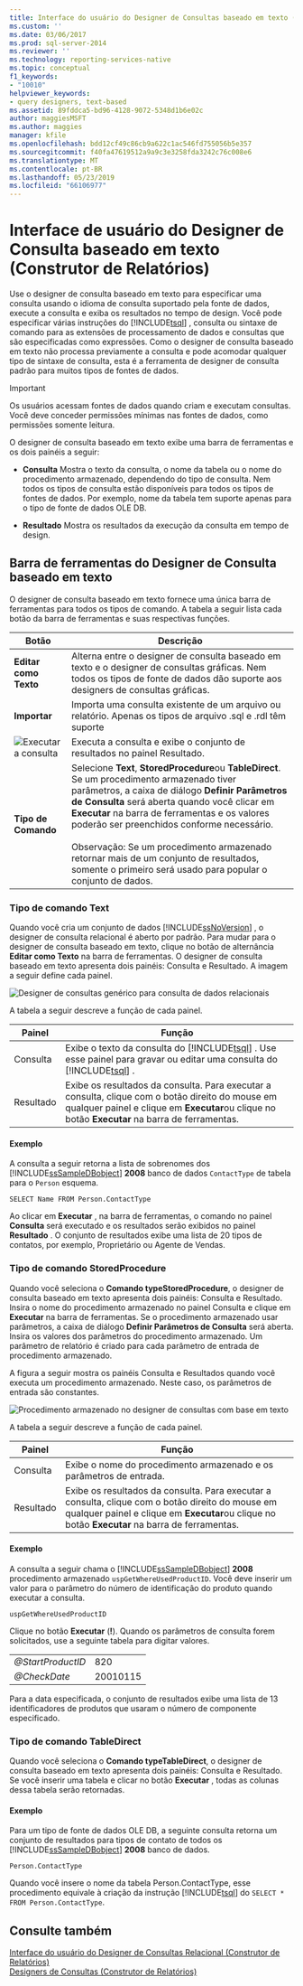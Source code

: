 ```yaml
---
title: Interface do usuário do Designer de Consultas baseado em texto (Construtor de Relatórios) | Microsoft Docs
ms.custom: ''
ms.date: 03/06/2017
ms.prod: sql-server-2014
ms.reviewer: ''
ms.technology: reporting-services-native
ms.topic: conceptual
f1_keywords:
- "10010"
helpviewer_keywords:
- query designers, text-based
ms.assetid: 89fddca5-bd96-4128-9072-5348d1b6e02c
author: maggiesMSFT
ms.author: maggies
manager: kfile
ms.openlocfilehash: bdd12cf49c86cb9a622c1ac546fd755056b5e357
ms.sourcegitcommit: f40fa47619512a9a9c3e3258fda3242c76c008e6
ms.translationtype: MT
ms.contentlocale: pt-BR
ms.lasthandoff: 05/23/2019
ms.locfileid: "66106977"
---
```

# <a name="text-based-query-designer-user-interface-report-builder"></a>Interface de usuário do Designer de Consulta baseado em texto (Construtor de Relatórios)
  Use o designer de consulta baseado em texto para especificar uma consulta usando o idioma de consulta suportado pela fonte de dados, execute a consulta e exiba os resultados no tempo de design. Você pode especificar várias instruções do [!INCLUDE[tsql](../../../includes/tsql-md.md)] , consulta ou sintaxe de comando para as extensões de processamento de dados e consultas que são especificadas como expressões. Como o designer de consulta baseado em texto não processa previamente a consulta e pode acomodar qualquer tipo de sintaxe de consulta, esta é a ferramenta de designer de consulta padrão para muitos tipos de fontes de dados.  
  
> [!IMPORTANT]  
>  Os usuários acessam fontes de dados quando criam e executam consultas. Você deve conceder permissões mínimas nas fontes de dados, como permissões somente leitura.  
  
 O designer de consulta baseado em texto exibe uma barra de ferramentas e os dois painéis a seguir:  
  
-   **Consulta** Mostra o texto da consulta, o nome da tabela ou o nome do procedimento armazenado, dependendo do tipo de consulta. Nem todos os tipos de consulta estão disponíveis para todos os tipos de fontes de dados. Por exemplo, nome da tabela tem suporte apenas para o tipo de fonte de dados OLE DB.  
  
-   **Resultado** Mostra os resultados da execução da consulta em tempo de design.  
  
## <a name="text-based-query-designer-toolbar"></a>Barra de ferramentas do Designer de Consulta baseado em texto  
 O designer de consulta baseado em texto fornece uma única barra de ferramentas para todos os tipos de comando. A tabela a seguir lista cada botão da barra de ferramentas e suas respectivas funções.  
  
|Botão|Descrição|  
|------------|-----------------|  
|**Editar como Texto**|Alterna entre o designer de consulta baseado em texto e o designer de consultas gráficas. Nem todos os tipos de fonte de dados dão suporte aos designers de consultas gráficas.|  
|**Importar**|Importa uma consulta existente de um arquivo ou relatório. Apenas os tipos de arquivo .sql e .rdl têm suporte|  
|![Executar a consulta](../../analysis-services/media/rsqdicon-run.gif "Executar a consulta")|Executa a consulta e exibe o conjunto de resultados no painel Resultado.|  
|**Tipo de Comando**|Selecione **Text**, **StoredProcedure**ou **TableDirect**. Se um procedimento armazenado tiver parâmetros, a caixa de diálogo **Definir Parâmetros de Consulta** será aberta quando você clicar em **Executar** na barra de ferramentas e os valores poderão ser preenchidos conforme necessário.<br /><br /> Observação: Se um procedimento armazenado retornar mais de um conjunto de resultados, somente o primeiro será usado para popular o conjunto de dados.|  
  
### <a name="command-type-text"></a>Tipo de comando Text  
 Quando você cria um conjunto de dados [!INCLUDE[ssNoVersion](../../includes/ssnoversion-md.md)] , o designer de consulta relacional é aberto por padrão. Para mudar para o designer de consulta baseado em texto, clique no botão de alternância **Editar como Texto** na barra de ferramentas. O designer de consulta baseado em texto apresenta dois painéis: Consulta e Resultado. A imagem a seguir define cada painel.  
  
 ![Designer de consultas genérico para consulta de dados relacionais](../../analysis-services/media/rsqd-dsaw-sql-generic.gif "Designer de consultas genérico para consulta de dados relacionais")  
  
 A tabela a seguir descreve a função de cada painel.  
  
|Painel|Função|  
|----------|--------------|  
|Consulta|Exibe o texto da consulta do [!INCLUDE[tsql](../../../includes/tsql-md.md)] . Use esse painel para gravar ou editar uma consulta do [!INCLUDE[tsql](../../../includes/tsql-md.md)] .|  
|Resultado|Exibe os resultados da consulta. Para executar a consulta, clique com o botão direito do mouse em qualquer painel e clique em **Executar**ou clique no botão **Executar** na barra de ferramentas.|  
  
#### <a name="example"></a>Exemplo  
 A consulta a seguir retorna a lista de sobrenomes dos [!INCLUDE[ssSampleDBobject](../../../includes/sssampledbobject-md.md)] **2008** banco de dados `ContactType` de tabela para o `Person` esquema.  
  
```  
SELECT Name FROM Person.ContactType  
```  
  
 Ao clicar em **Executar** , na barra de ferramentas, o comando no painel **Consulta** será executado e os resultados serão exibidos no painel **Resultado** . O conjunto de resultados exibe uma lista de 20 tipos de contatos, por exemplo, Proprietário ou Agente de Vendas.  
  
### <a name="command-type-storedprocedure"></a>Tipo de comando StoredProcedure  
 Quando você seleciona o **Comando typeStoredProcedure**, o designer de consulta baseado em texto apresenta dois painéis: Consulta e Resultado. Insira o nome do procedimento armazenado no painel Consulta e clique em **Executar** na barra de ferramentas. Se o procedimento armazenado usar parâmetros, a caixa de diálogo **Definir Parâmetros de Consulta** será aberta. Insira os valores dos parâmetros do procedimento armazenado. Um parâmetro de relatório é criado para cada parâmetro de entrada de procedimento armazenado.  
  
 A figura a seguir mostra os painéis Consulta e Resultados quando você executa um procedimento armazenado. Neste caso, os parâmetros de entrada são constantes.  
  
 ![Procedimento armazenado no designer de consultas com base em texto](../../analysis-services/media/rs-relational-text-sp.gif "Procedimento armazenado no designer de consultas com base em texto")  
  
 A tabela a seguir descreve a função de cada painel.  
  
|Painel|Função|  
|----------|--------------|  
|Consulta|Exibe o nome do procedimento armazenado e os parâmetros de entrada.|  
|Resultado|Exibe os resultados da consulta. Para executar a consulta, clique com o botão direito do mouse em qualquer painel e clique em **Executar**ou clique no botão **Executar** na barra de ferramentas.|  
  
#### <a name="example"></a>Exemplo  
 A consulta a seguir chama o [!INCLUDE[ssSampleDBobject](../../../includes/sssampledbobject-md.md)] **2008** procedimento armazenado `uspGetWhereUsedProductID`. Você deve inserir um valor para o parâmetro do número de identificação do produto quando executar a consulta.  
  
```  
uspGetWhereUsedProductID  
```  
  
 Clique no botão **Executar** (**!**). Quando os parâmetros de consulta forem solicitados, use a seguinte tabela para digitar valores.  
  
|||  
|-|-|  
|*@StartProductID*|820|  
|*@CheckDate*|20010115|  
  
 Para a data especificada, o conjunto de resultados exibe uma lista de 13 identificadores de produtos que usaram o número de componente especificado.  
  
### <a name="command-type-tabledirect"></a>Tipo de comando TableDirect  
 Quando você seleciona o **Comando typeTableDirect**, o designer de consulta baseado em texto apresenta dois painéis: Consulta e Resultado. Se você inserir uma tabela e clicar no botão **Executar** , todas as colunas dessa tabela serão retornadas.  
  
#### <a name="example"></a>Exemplo  
 Para um tipo de fonte de dados OLE DB, a seguinte consulta retorna um conjunto de resultados para tipos de contato de todos os [!INCLUDE[ssSampleDBobject](../../../includes/sssampledbobject-md.md)] **2008** banco de dados.  
  
 `Person.ContactType`  
  
 Quando você insere o nome da tabela Person.ContactType, esse procedimento equivale à criação da instrução [!INCLUDE[tsql](../../../includes/tsql-md.md)] do `SELECT * FROM Person.ContactType`.  
  
## <a name="see-also"></a>Consulte também  
 [Interface do usuário do Designer de Consultas Relacional &#40;Construtor de Relatórios&#41;](relational-query-designer-user-interface-report-builder.md)   
 [Designers de Consultas &#40;Construtor de Relatórios&#41;](../query-designers-report-builder.md)  
  
  
